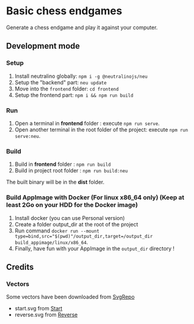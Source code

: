 # Basic chess endgames

Generate a chess endgame and play it against your computer.

## Development mode

### Setup

1. Install neutralino globally: `npm i -g @neutralinojs/neu`
2. Setup the "backend" part: `neu update`
3. Move into the `frontend` folder: `cd frontend`
4. Setup the frontend part: `npm i && npm run build`

### Run

1. Open a terminal in **frontend** folder :  execute `npm run serve`.
2. Open another terminal in the root folder of the project: execute `npm run serve:neu`.

### Build

1. Build in **frontend** folder : `npm run build`
2. Build in project root folder : `npm run build:neu`

The built binary will be in the **dist** folder.


### Build AppImage with Docker (For linux x86_64 only) (Keep at least 2Go on your HDD for the Docker image)

1. Install docker (you can use Personal version)
2. Create a folder output_dir at the root of the project
3. Run command `docker run --mount type=bind,src="$(pwd)"/output_dir,target=/output_dir build_appimage/linux/x86_64`.
4. Finally, have fun with your AppImage in the `output_dir` directory !

## Credits

### Vectors

Some vectors have been downloaded from [SvgRepo](https://www.svgrepo.com)

* start.svg from [Start](https://www.svgrepo.com/svg/304738/start-line)
* reverse.svg from [Reverse](https://www.svgrepo.com/svg/215783/up-arrow-ui)